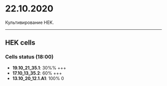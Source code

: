 22.10.2020
=========

Культивирование HEK.

---

## HEK cells
### Cells status (18:00)
- **19.10_21_35.1**: 30%% +++
- **17.10_13_35.2**: 60% +++
- **13.10_20_12.1.A1**: 100% 0